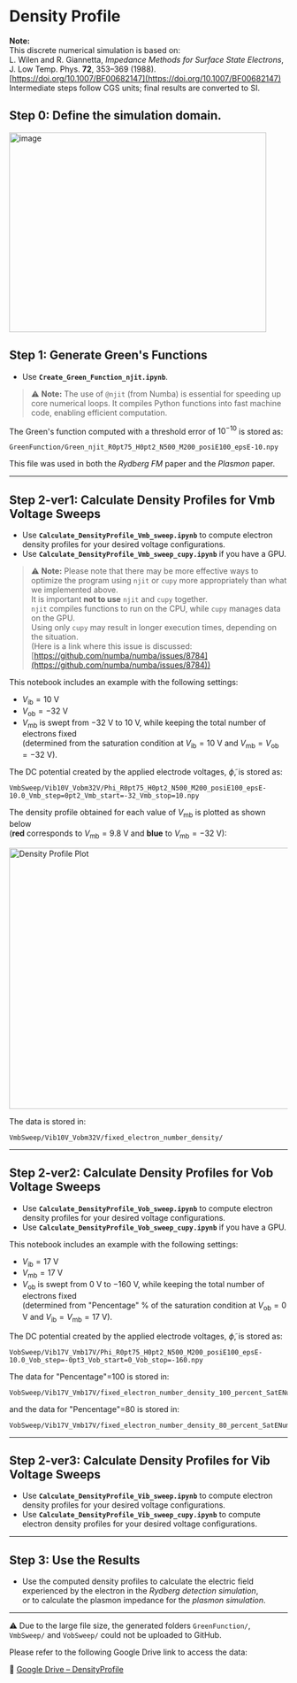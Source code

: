 # Density Profile

**Note:**  
This discrete numerical simulation is based on:  
L. Wilen and R. Giannetta, *Impedance Methods for Surface State Electrons*, J. Low Temp. Phys. **72**, 353–369 (1988). [https://doi.org/10.1007/BF00682147](https://doi.org/10.1007/BF00682147)  
Intermediate steps follow CGS units; final results are converted to SI.

## Step 0: Define the simulation domain.

<img width="465" height="361" alt="image" src="https://github.com/user-attachments/assets/5c68df6e-5803-4838-aeaa-d60968242210" />


## Step 1: Generate Green's Functions

- Use **`Create_Green_Function_njit.ipynb`**.
> ⚠️ **Note:** The use of `@njit` (from Numba) is essential for speeding up core numerical loops. It compiles Python functions into fast machine code, enabling efficient computation.

The Green's function computed with a threshold error of $10^{-10}$ is stored as:

```
GreenFunction/Green_njit_R0pt75_H0pt2_N500_M200_posiE100_epsE-10.npy
```

This file was used in both the *Rydberg FM* paper and the *Plasmon* paper.

---

## Step 2-ver1: Calculate Density Profiles for Vmb Voltage Sweeps

- Use **`Calculate_DensityProfile_Vmb_sweep.ipynb`** to compute electron density profiles for your desired voltage configurations.
- Use **`Calculate_DensityProfile_Vmb_sweep_cupy.ipynb`** if you have a GPU.
> ⚠️ **Note:** Please note that there may be more effective ways to optimize the program using `njit` or `cupy` more appropriately than what we implemented above.  
It is important **not to use** `njit` and `cupy` together.  
`njit` compiles functions to run on the CPU, while `cupy` manages data on the GPU.  
Using only `cupy` may result in longer execution times, depending on the situation.  
(Here is a link where this issue is discussed: [https://github.com/numba/numba/issues/8784](https://github.com/numba/numba/issues/8784))


> 
This notebook includes an example with the following settings:

- $V_\mathrm{ib} = 10$ V
- $V_\mathrm{ob} = -32$ V
- $V_\mathrm{mb}$ is swept from $-32$ V to $10$ V, while keeping the total number of electrons fixed  
  (determined from the saturation condition at $V_\mathrm{ib} = 10$ V and $V_\mathrm{mb} = V_\mathrm{ob} = -32$ V).

The DC potential created by the applied electrode voltages, $\tilde{\phi}$, is stored as:

```
VmbSweep/Vib10V_Vobm32V/Phi_R0pt75_H0pt2_N500_M200_posiE100_epsE-10.0_Vmb_step=0pt2_Vmb_start=-32_Vmb_stop=10.npy
```

The density profile obtained for each value of $V_\mathrm{mb}$ is plotted as shown below  
(**red** corresponds to $V_\mathrm{mb} = 9.8$ V and **blue** to $V_\mathrm{mb} = -32$ V):

<img width="636" height="472" alt="Density Profile Plot" src="https://github.com/user-attachments/assets/efa95119-4b55-47aa-bd62-f3bbe9a1d4cd" />

The data is stored in:

```
VmbSweep/Vib10V_Vobm32V/fixed_electron_number_density/
```


---

## Step 2-ver2: Calculate Density Profiles for Vob Voltage Sweeps

- Use **`Calculate_DensityProfile_Vob_sweep.ipynb`** to compute electron density profiles for your desired voltage configurations.
- Use **`Calculate_DensityProfile_Vob_sweep_cupy.ipynb`** if you have a GPU.
> 
This notebook includes an example with the following settings:

- $V_\mathrm{ib} = 17$ V
- $V_\mathrm{mb} = 17$ V
- $V_\mathrm{ob}$ is swept from $0$ V to $-160$ V, while keeping the total number of electrons fixed  
  (determined from "Pencentage" % of the saturation condition at $V_\mathrm{ob} = 0$ V and $V_\mathrm{ib} = V_\mathrm{mb} = 17$ V).

The DC potential created by the applied electrode voltages, $\tilde{\phi}$, is stored as:

```
VobSweep/Vib17V_Vmb17V/Phi_R0pt75_H0pt2_N500_M200_posiE100_epsE-10.0_Vob_step=-0pt3_Vob_start=0_Vob_stop=-160.npy
```

The data for "Pencentage"=100  is stored in:

```
VobSweep/Vib17V_Vmb17V/fixed_electron_number_density_100_percent_SatENum/
```

and the data for "Pencentage"=80  is stored in:

```
VobSweep/Vib17V_Vmb17V/fixed_electron_number_density_80_percent_SatENum/
```

---

## Step 2-ver3: Calculate Density Profiles for Vib Voltage Sweeps

- Use **`Calculate_DensityProfile_Vib_sweep.ipynb`** to compute electron density profiles for your desired voltage configurations.
- Use **`Calculate_DensityProfile_Vib_sweep_cupy.ipynb`** to compute electron density profiles for your desired voltage configurations.


---

## Step 3: Use the Results

- Use the computed density profiles to calculate the electric field experienced by the electron in the *Rydberg detection simulation*,  
  or to calculate the plasmon impedance for the *plasmon simulation*.

---

  ⚠️ Due to the large file size, the generated folders `GreenFunction/`, `VmbSweep/` and `VobSweep/` could not be uploaded to GitHub.

Please refer to the following Google Drive link to access the data:

🔗 [Google Drive – DensityProfile](https://drive.google.com/drive/folders/1lC1xuzMQvBS7sev4N5r9cZi6F-KcE2N-?usp=sharing)

